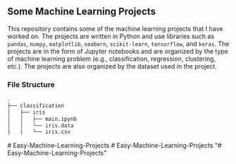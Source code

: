 ## Some Machine Learning Projects

This repository contains some of the machine learning projects that I have worked on. The projects are written in Python and use libraries such as `pandas`, `numpy`, `matplotlib`, `seaborn`, `scikit-learn`, `tensorflow`, and `keras`. The projects are in the form of Jupyter notebooks and are organized by the type of machine learning problem (e.g., classification, regression, clustering, etc.). The projects are also organized by the dataset used in the project.

### File Structure

```bash
.
├── classification
│   ├── iris
│   │   ├── main.ipynb
│   │   └── iris.data
|   |   └── iris.csv
```
#   E a s y - M a c h i n e - L e a r n i n g - P r o j e c t s  
 # Easy-Machine-Learning-Projects
"# Easy-Machine-Learning-Projects" 
